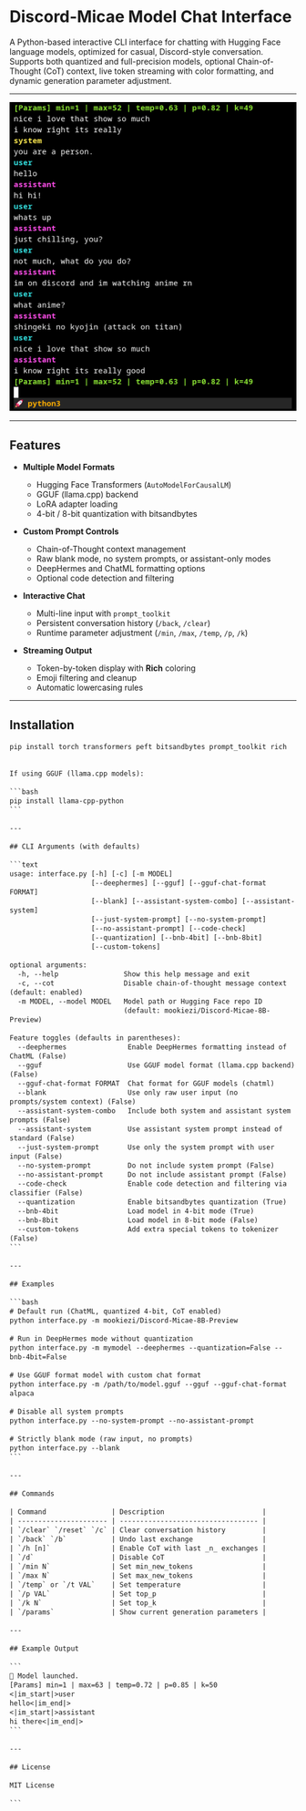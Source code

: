 # Discord-Micae Model Chat Interface

A Python-based interactive CLI interface for chatting with Hugging Face language models, optimized for casual, Discord-style conversation.  
Supports both quantized and full-precision models, optional Chain-of-Thought (CoT) context, live token streaming with color formatting, and dynamic generation parameter adjustment.

---

![Interface](interface.png)

---

## Features

-   **Multiple Model Formats**

    -   Hugging Face Transformers (`AutoModelForCausalLM`)
    -   GGUF (llama.cpp) backend
    -   LoRA adapter loading
    -   4-bit / 8-bit quantization with bitsandbytes

-   **Custom Prompt Controls**

    -   Chain-of-Thought context management
    -   Raw blank mode, no system prompts, or assistant-only modes
    -   DeepHermes and ChatML formatting options
    -   Optional code detection and filtering

-   **Interactive Chat**

    -   Multi-line input with `prompt_toolkit`
    -   Persistent conversation history (`/back`, `/clear`)
    -   Runtime parameter adjustment (`/min`, `/max`, `/temp`, `/p`, `/k`)

-   **Streaming Output**
    -   Token-by-token display with **Rich** coloring
    -   Emoji filtering and cleanup
    -   Automatic lowercasing rules

---

## Installation

```bash
pip install torch transformers peft bitsandbytes prompt_toolkit rich
```

````

If using GGUF (llama.cpp models):

```bash
pip install llama-cpp-python
```

---

## CLI Arguments (with defaults)

```text
usage: interface.py [-h] [-c] [-m MODEL]
                    [--deephermes] [--gguf] [--gguf-chat-format FORMAT]
                    [--blank] [--assistant-system-combo] [--assistant-system]
                    [--just-system-prompt] [--no-system-prompt]
                    [--no-assistant-prompt] [--code-check]
                    [--quantization] [--bnb-4bit] [--bnb-8bit]
                    [--custom-tokens]

optional arguments:
  -h, --help                Show this help message and exit
  -c, --cot                 Disable chain-of-thought message context (default: enabled)
  -m MODEL, --model MODEL   Model path or Hugging Face repo ID
                            (default: mookiezi/Discord-Micae-8B-Preview)

Feature toggles (defaults in parentheses):
  --deephermes               Enable DeepHermes formatting instead of ChatML (False)
  --gguf                     Use GGUF model format (llama.cpp backend) (False)
  --gguf-chat-format FORMAT  Chat format for GGUF models (chatml)
  --blank                    Use only raw user input (no prompts/system context) (False)
  --assistant-system-combo   Include both system and assistant system prompts (False)
  --assistant-system         Use assistant system prompt instead of standard (False)
  --just-system-prompt       Use only the system prompt with user input (False)
  --no-system-prompt         Do not include system prompt (False)
  --no-assistant-prompt      Do not include assistant prompt (False)
  --code-check               Enable code detection and filtering via classifier (False)
  --quantization             Enable bitsandbytes quantization (True)
  --bnb-4bit                 Load model in 4-bit mode (True)
  --bnb-8bit                 Load model in 8-bit mode (False)
  --custom-tokens            Add extra special tokens to tokenizer (False)
```

---

## Examples

```bash
# Default run (ChatML, quantized 4-bit, CoT enabled)
python interface.py -m mookiezi/Discord-Micae-8B-Preview

# Run in DeepHermes mode without quantization
python interface.py -m mymodel --deephermes --quantization=False --bnb-4bit=False

# Use GGUF format model with custom chat format
python interface.py -m /path/to/model.gguf --gguf --gguf-chat-format alpaca

# Disable all system prompts
python interface.py --no-system-prompt --no-assistant-prompt

# Strictly blank mode (raw input, no prompts)
python interface.py --blank
```

---

## Commands

| Command                | Description                        |
| ---------------------- | ---------------------------------- |
| `/clear` `/reset` `/c` | Clear conversation history         |
| `/back` `/b`           | Undo last exchange                 |
| `/h [n]`               | Enable CoT with last _n_ exchanges |
| `/d`                   | Disable CoT                        |
| `/min N`               | Set min_new_tokens                 |
| `/max N`               | Set max_new_tokens                 |
| `/temp` or `/t VAL`    | Set temperature                    |
| `/p VAL`               | Set top_p                          |
| `/k N`                 | Set top_k                          |
| `/params`              | Show current generation parameters |

---

## Example Output

```
🚀 Model launched.
[Params] min=1 | max=63 | temp=0.72 | p=0.85 | k=50
<|im_start|>user
hello<|im_end|>
<|im_start|>assistant
hi there<|im_end|>
```

---

## License

MIT License

```
````
